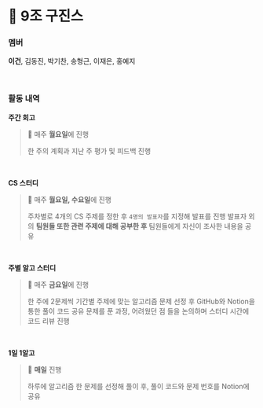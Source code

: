 # 🐰 9조 구진스

### 멤버 

**이건**, 김동진, 박기찬, 송형근, 이재은, 홍예지
<br />


<br />

###  활동 내역

**주간 회고**

> 📆 매주 **월요일**에 진행
>
> 한 주의 계획과 지난 주 평가 및 피드백 진행

<br />


**CS 스터디** 

>  📆 매주 **월요일, 수요일**에 진행
>
> 주차별로 4개의 CS 주제를 정한 후 `4명의 발표자`를 지정해 발표를 진행 발표자 외의 **팀원들 또한 관련 주제에 대해 공부한 후** 팀원들에게 자신이 조사한 내용을 공유

<br />


**주별 알고 스터디**

> 📆 매주 **금요일**에 진행
>
>한 주에 2문제씩 기간별 주제에 맞는 알고리즘 문제 선정 후 GitHub와 Notion을 통한 풀이 코드 공유 문제를 푼 과정, 어려웠던 점 들을 논의하며 스터디 시간에 코드 리뷰 진행

<br />


**1일 1알고** 

> 📆 **매일** 진행
>
> 하루에 알고리즘 한 문제를 선정해 풀이 후, 풀이 코드와 문제 번호를 Notion에 공유

<br />

